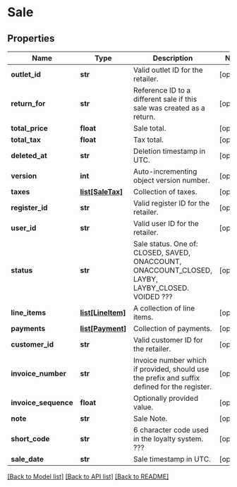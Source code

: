 # Sale

## Properties
Name | Type | Description | Notes
------------ | ------------- | ------------- | -------------
**outlet_id** | **str** | Valid outlet ID for the retailer. | [optional] 
**return_for** | **str** | Reference ID to a different sale if this sale was created as a return. | [optional] 
**total_price** | **float** | Sale total. | [optional] 
**total_tax** | **float** | Tax total. | [optional] 
**deleted_at** | **str** | Deletion timestamp in UTC. | [optional] 
**version** | **int** | Auto-incrementing object version number. | [optional] 
**taxes** | [**list[SaleTax]**](SaleTax.md) | Collection of taxes. | [optional] 
**register_id** | **str** | Valid register ID for the retailer. | [optional] 
**user_id** | **str** | Valid user ID for the retailer. | [optional] 
**status** | **str** | Sale status. One of: CLOSED, SAVED, ONACCOUNT, ONACCOUNT_CLOSED, LAYBY, LAYBY_CLOSED. VOIDED ??? | [optional] 
**line_items** | [**list[LineItem]**](LineItem.md) | A collection of line items. | [optional] 
**payments** | [**list[Payment]**](Payment.md) | Collection of payments. | [optional] 
**customer_id** | **str** | Valid customer ID for the retailer. | [optional] 
**invoice_number** | **str** | Invoice number which if provided, should use the prefix and suffix defined for the register. | [optional] 
**invoice_sequence** | **float** | Optionally provided value. | [optional] 
**note** | **str** | Sale Note. | [optional] 
**short_code** | **str** | 6 character code used in the loyalty system. ??? | [optional] 
**sale_date** | **str** | Sale timestamp in UTC. | [optional] 

[[Back to Model list]](../README.md#documentation-for-models) [[Back to API list]](../README.md#documentation-for-api-endpoints) [[Back to README]](../README.md)


